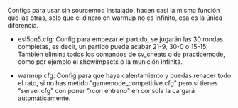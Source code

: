 Configs para usar sin sourcemod instalado, hacen casi la misma función que las otras, solo que el dinero en warmup no es infinito, esa es la única diferencia.

- esl5on5.cfg: Config para empezar el partido, se jugarán las 30 rondas completas, es decir, un partido puede acabar 21-9, 30-0 o 15-15. También elimina todos los comandos de sv_cheats o de practicemode, como por ejemplo el showimpacts o la munición infinita.

- warmup.cfg: Config para que haya calentamiento y puedas renacer todo el rato, si no has metido "gamemode_competitive.cfg" pero sí tienes "server.cfg" con poner "rcon entreno" en consola la cargará automáticamente.

